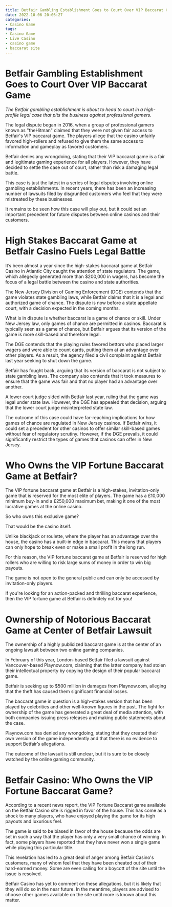 ```yaml
---
title: Betfair Gambling Establishment Goes to Court Over VIP Baccarat Game
date: 2022-10-06 20:05:27
categories:
- Casino Game
tags:
- Casino Game
- Live Casino
- casino game
- baccarat site
---
```



#  Betfair Gambling Establishment Goes to Court Over VIP Baccarat Game

_The Betfair gambling establishment is about to head to court in a high-profile legal case that pits the business against professional gamers._

The legal dispute began in 2016, when a group of professional gamers known as "theHitman" claimed that they were not given fair access to Betfair's VIP baccarat game. The players allege that the casino unfairly favored high-rollers and refused to give them the same access to information and gameplay as favored customers.

Betfair denies any wrongdoing, stating that their VIP baccarat game is a fair and legitimate gaming experience for all players. However, they have decided to settle the case out of court, rather than risk a damaging legal battle.

This case is just the latest in a series of legal disputes involving online gambling establishments. In recent years, there has been an increasing number of lawsuits filed by disgruntled customers who feel that they were mistreated by these businesses.

It remains to be seen how this case will play out, but it could set an important precedent for future disputes between online casinos and their customers.

#  High Stakes Baccarat Game at Betfair Casino Fuels Legal Battle

It’s been almost a year since the high-stakes baccarat game at Betfair Casino in Atlantic City caught the attention of state regulators. The game, which allegedly generated more than $200,000 in wagers, has become the focus of a legal battle between the casino and state authorities.

The New Jersey Division of Gaming Enforcement (DGE) contends that the game violates state gambling laws, while Betfair claims that it is a legal and authorized game of chance. The dispute is now before a state appellate court, with a decision expected in the coming months.

What is in dispute is whether baccarat is a game of chance or skill. Under New Jersey law, only games of chance are permitted in casinos. Baccarat is typically seen as a game of chance, but Betfair argues that its version of the game is more skill-based and therefore legal.

The DGE contends that the playing rules favored bettors who placed larger wagers and were able to count cards, putting them at an advantage over other players. As a result, the agency filed a civil complaint against Betfair last year seeking to shut down the game.

Betfair has fought back, arguing that its version of baccarat is not subject to state gambling laws. The company also contends that it took measures to ensure that the game was fair and that no player had an advantage over another.

A lower court judge sided with Betfair last year, ruling that the game was legal under state law. However, the DGE has appealed that decision, arguing that the lower court judge misinterpreted state law.

The outcome of this case could have far-reaching implications for how games of chance are regulated in New Jersey casinos. If Betfair wins, it could set a precedent for other casinos to offer similar skill-based games without fear of regulatory scrutiny. However, if the DGE prevails, it could significantly restrict the types of games that casinos can offer in New Jersey.

#  Who Owns the VIP Fortune Baccarat Game at Betfair?

The VIP fortune baccarat game at Betfair is a high-stakes, invitation-only game that is reserved for the most elite of players.  The game has a £10,000 minimum buy-in and a £250,000 maximum bet, making it one of the most lucrative games at the online casino. 

So who owns this exclusive game? 

That would be the casino itself. 

Unlike blackjack or roulette, where the player has an advantage over the house, the casino has a built-in edge in baccarat. This means that players can only hope to break even or make a small profit in the long run. 

For this reason, the VIP fortune baccarat game at Betfair is reserved for high rollers who are willing to risk large sums of money in order to win big payouts. 

The game is not open to the general public and can only be accessed by invitation-only players. 

If you're looking for an action-packed and thrilling baccarat experience, then the VIP fortune game at Betfair is definitely not for you!

#  Ownership of Notorious Baccarat Game at Center of Betfair Lawsuit

The ownership of a highly publicized baccarat game is at the center of an ongoing lawsuit between two online gaming companies.

In February of this year, London-based Betfair filed a lawsuit against Vancouver-based Playnow.com, claiming that the latter company had stolen their intellectual property by copying the design of their popular baccarat game.

Betfair is seeking up to $500 million in damages from Playnow.com, alleging that the theft has caused them significant financial losses.

The baccarat game in question is a high-stakes version that has been played by celebrities and other well-known figures in the past. The fight for ownership of the game has generated a great deal of media attention, with both companies issuing press releases and making public statements about the case.

Playnow.com has denied any wrongdoing, stating that they created their own version of the game independently and that there is no evidence to support Betfair’s allegations.

The outcome of the lawsuit is still unclear, but it is sure to be closely watched by the online gaming community.

#  Betfair Casino: Who Owns the VIP Fortune Baccarat Game?

According to a recent news report, the VIP Fortune Baccarat game available on the Betfair Casino site is rigged in favor of the house. This has come as a shock to many players, who have enjoyed playing the game for its high payouts and luxurious feel.

The game is said to be biased in favor of the house because the odds are set in such a way that the player has only a very small chance of winning. In fact, some players have reported that they have never won a single game while playing this particular title.

This revelation has led to a great deal of anger among Betfair Casino's customers, many of whom feel that they have been cheated out of their hard-earned money. Some are even calling for a boycott of the site until the issue is resolved.

Betfair Casino has yet to comment on these allegations, but it is likely that they will do so in the near future. In the meantime, players are advised to choose other games available on the site until more is known about this matter.